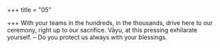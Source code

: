 +++
title = "05"

+++
With your teams in the hundreds, in the thousands, drive here to our  ceremony, right up to our sacrifice.
Vāyu, at this pressing exhilarate yourself. – Do you protect us always  with your blessings.